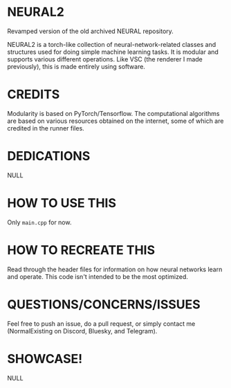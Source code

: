 # NEURAL2
  
Revamped version of the old archived NEURAL repository.

NEURAL2 is a torch-like collection of neural-network-related classes and structures used for doing simple machine learning tasks. It is modular and supports various different operations. Like VSC (the renderer I made previously), this is made entirely using software.
  
# CREDITS  
  
Modularity is based on PyTorch/Tensorflow. The computational algorithms are based on various resources obtained on the internet, some of which are credited in the runner files.
  
# DEDICATIONS  
  
NULL

# HOW TO USE THIS

Only `main.cpp` for now.

# HOW TO RECREATE THIS  
  
Read through the header files for information on how neural networks learn and operate. This code isn't intended to be the most optimized.

# QUESTIONS/CONCERNS/ISSUES

Feel free to push an issue, do a pull request, or simply contact me (NormalExisting on Discord, Bluesky, and Telegram).

# SHOWCASE!

NULL